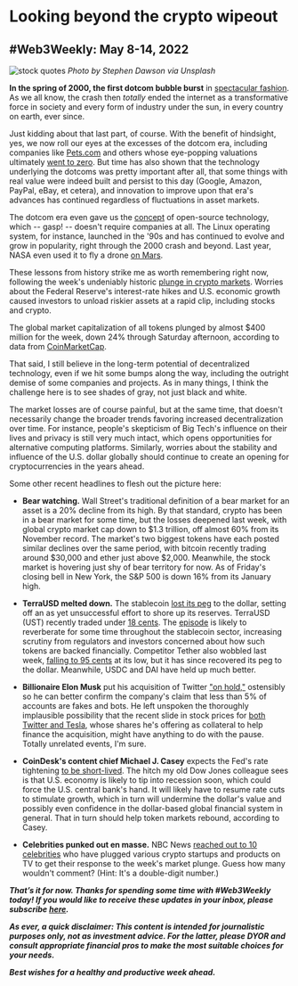 # Looking beyond the crypto wipeout
## #Web3Weekly: May 8-14, 2022

![stock quotes](https://images.unsplash.com/photo-1526628953301-3e589a6a8b74?ixlib=rb-1.2.1&ixid=MnwxMjA3fDB8MHxwaG90by1wYWdlfHx8fGVufDB8fHx8&auto=format&fit=crop&w=1106&q=80)
*Photo by Stephen Dawson via Unsplash*

**In the spring of 2000, the first dotcom bubble burst** in [spectacular fashion](https://internationalbanker.com/history-of-financial-crises/the-dotcom-bubble-burst-2000/). As we all know, the crash then *totally* ended the internet as a transformative force in society and every form of industry under the sun, in every country on earth, ever since.

Just kidding about that last part, of course. With the benefit of hindsight, yes, we now roll our eyes at the excesses of the dotcom era, including companies like [Pets.com](https://www.youtube.com/watch?v=oyyq_aMPCtg) and others whose eye-popping valuations ultimately [went to zero](https://www.cnet.com/tech/computing/the-greatest-defunct-web-sites-and-dotcom-disasters/). But time has also shown that the technology underlying the dotcoms was pretty important after all, that some things with real value were indeed built and persist to this day (Google, Amazon, PayPal, eBay, et cetera), and innovation to improve upon that era's advances has continued regardless of fluctuations in asset markets.

The dotcom era even gave us the [concept](http://www.linux-kongress.org/1997/raymond.html) of open-source technology, which -- gasp! -- doesn't require companies at all. The Linux operating system, for instance, launched in the '90s and has continued to evolve and grow in popularity, right through the 2000 crash and beyond. Last year, NASA even used it to fly a drone [on Mars](https://www.pcmag.com/news/linux-is-now-on-mars-thanks-to-nasas-perseverance-rover).

These lessons from history strike me as worth remembering right now, following the week's undeniably historic [plunge in crypto markets](https://slate.com/technology/2022/05/bitcoin-and-crypto-crash-a-guide-for-normies.html). Worries about the Federal Reserve's interest-rate hikes and U.S. economic growth caused investors to unload riskier assets at a rapid clip, including stocks and crypto.

The global market capitalization of all tokens plunged by almost $400 million for the week, down 24% through Saturday afternoon, according to data from [CoinMarketCap](https://coinmarketcap.com/charts/).

That said, I still believe in the long-term potential of decentralized technology, even if we hit some bumps along the way, including the outright demise of some companies and projects. As in many things, I think the challenge here is to see shades of gray, not just black and white.

The market losses are of course painful, but at the same time, that doesn't necessarily change the broader trends favoring increased decentralization over time. For instance, people's skepticism of Big Tech's influence on their lives and privacy is still very much intact, which opens opportunities for alternative computing platforms. Similarly, worries about the stability and influence of the U.S. dollar globally should continue to create an opening for cryptocurrencies in the years ahead.

Some other recent headlines to flesh out the picture here:

- **Bear watching.** Wall Street's traditional definition of a bear market for an asset is a 20% decline from its high. By that standard, crypto has been in a bear market for some time, but the losses deepened last week, with global crypto market cap down to $1.3 trillion, off almost 60% from its November record. The market's two biggest tokens have each posted similar declines over the same period, with bitcoin recently trading around $30,000 and ether just above $2,000. Meanwhile, the stock market is hovering just shy of bear territory for now. As of Friday's closing bell in New York, the S&P 500 is down 16% from its January high.

- **TerraUSD melted down.** The stablecoin [lost its peg](https://www.coindesk.com/layer2/2022/05/13/the-human-cost-of-lunatic-hubris/) to the dollar, setting off an as yet unsuccessful effort to shore up its reserves. TerraUSD (UST) recently traded under [18 cents](https://coinmarketcap.com/currencies/terrausd/). The [episode](https://decrypt.co/100434/what-happened-terras-bitcoin-reserve-ust-luna-crashed) is likely to reverberate for some time throughout the stablecoin sector, increasing scrutiny from regulators and investors concerned about how such tokens are backed financially. Competitor Tether also wobbled last week, [falling to 95 cents](https://www.reuters.com/markets/us/crypto-collapse-intensifies-stablecoin-tether-slides-below-dollar-peg-2022-05-12/) at its low, but it has since recovered its peg to the dollar. Meanwhile, USDC and DAI have held up much better.

- **Billionaire Elon Musk** put his acquisition of Twitter ["on hold,"](https://twitter.com/elonmusk/status/1525049369552048129) ostensibly so he can better confirm the company's claim that less than 5% of accounts are fakes and bots. He left unspoken the thoroughly implausible possibility that the recent slide in stock prices for [both Twitter and Tesla](https://abcnews.go.com/Technology/wireStory/tesla-twitter-shares-drop-elon-musks-legal-issues-84681258), whose shares he's offering as collateral to help finance the acquisition, might have anything to do with the pause. Totally unrelated events, I'm sure.

- **CoinDesk's content chief Michael J. Casey** expects the Fed's rate tightening [to be short-lived](https://www.coindesk.com/layer2/2022/05/13/why-the-fed-will-go-back-to-easy-money/). The hitch my old Dow Jones colleague sees is that U.S. economy is likely to tip into recession soon, which could force the U.S. central bank's hand. It will likely have to resume rate cuts to stimulate growth, which in turn will undermine the dollar's value and possibly even confidence in the dollar-based global financial system in general. That in turn should help token markets rebound, according to Casey.

- **Celebrities punked out en masse.** NBC News [reached out to 10 celebrities](https://www.nbcnews.com/tech/tech-news/cryptos-steep-decline-investors-worried-celebrity-boosters-say-rcna28544) who have plugged various crypto startups and products on TV to get their response to the week's market plunge. Guess how many wouldn't comment? (Hint: It's a double-digit number.)

_**That’s it for now. Thanks for spending some time with #Web3Weekly today! If you would like to receive these updates in your inbox, please subscribe [here](https://w3w.news).**_

_**As ever, a quick disclaimer: This content is intended for journalistic purposes only, not as investment advice. For the latter, please DYOR and consult appropriate financial pros to make the most suitable choices for your needs.**_

_**Best wishes for a healthy and productive week ahead.**_

